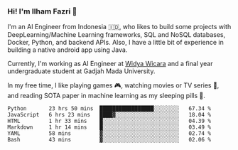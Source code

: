 ### Hi! I'm Ilham Fazri 👋

I'm an AI Engineer from Indonesia 🇮🇩, who likes to build some projects with DeepLearning/Machine Learning frameworks, SQL and NoSQL databases, Docker, Python, and backend APIs. Also, I have a little bit of experience in building a native android app using Java.

Currently, I'm working as AI Engineer at [Widya Wicara](https://widyawicara.com) and a final year undergraduate student at Gadjah Mada University. 

In my free time, I like playing games 🎮, watching movies or TV series 🍿, and reading SOTA paper in machine learning as my sleeping pills 💊. 

<!--START_SECTION:waka-->

```text
Python       23 hrs 50 mins  █████████████████░░░░░░░░   67.34 %
JavaScript   6 hrs 23 mins   ████▓░░░░░░░░░░░░░░░░░░░░   18.04 %
HTML         1 hr 33 mins    █░░░░░░░░░░░░░░░░░░░░░░░░   04.39 %
Markdown     1 hr 14 mins    █░░░░░░░░░░░░░░░░░░░░░░░░   03.49 %
YAML         58 mins         ▓░░░░░░░░░░░░░░░░░░░░░░░░   02.74 %
Bash         43 mins         ▓░░░░░░░░░░░░░░░░░░░░░░░░   02.06 %
```

<!--END_SECTION:waka-->
